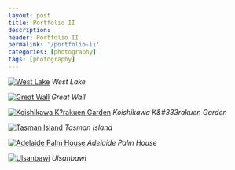 ```yaml
---
layout: post
title: Portfolio II
description: 
header: Portfolio II
permalink: '/portfolio-ii'
categories: [photography]
tags: [photography]
---
```


<!--break-->

<a href="https://www.flickr.com/photos/ss9679/39727749280/" 
	title="West Lake">
<img src="https://farm1.staticflickr.com/784/39727749280_d721b89617_b.jpg" 
	alt="West Lake"></a>
<i class="caption">West Lake</i>
<br>

<a href="https://www.flickr.com/photos/ss9679/27601292798/" 
	title="Great Wall">
<img src="https://farm1.staticflickr.com/786/27601292798_65e7e77c6a_b.jpg" 
	alt="Great Wall"></a>
<i class="caption">Great Wall</i>
<br>

<a href="https://www.flickr.com/photos/ss9679/37747419706/"
	title="Koishikawa K?rakuen Garden">
<img src="https://farm5.staticflickr.com/4464/37747419706_337c3f2323_b.jpg" 
	alt="Koishikawa K?rakuen Garden"></a>
<i class="caption">Koishikawa K&#333rakuen Garden</i>
<br>

<a href="https://www.flickr.com/photos/ss9679/40922135730/"
	title="Tasman Island">
<img src="https://farm2.staticflickr.com/1760/40922135730_59023441f1_b.jpg" 
	alt="Tasman Island"></a>
<i class="caption">Tasman Island</i>
<br>


<a href="https://www.flickr.com/photos/ss9679/38932945371/" 
	title="Adelaide Palm House">
<img src="https://farm5.staticflickr.com/4601/38932945371_c58686ce45_b.jpg" 
	alt="Adelaide Palm House"></a>
<i class="caption">Adelaide Palm House</i>
<br>

<a href="https://www.flickr.com/photos/ss9679/39470041022/"
	title="Ulsanbawi">
<img src="https://farm5.staticflickr.com/4691/39470041022_912d3cfdc4_b.jpg" 
	alt="Ulsanbawi"></a>
<i class="caption">Ulsanbawi</i>
<br>
